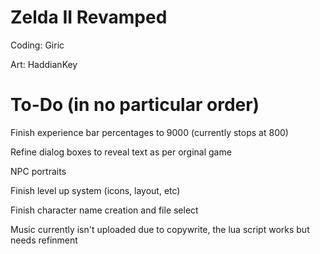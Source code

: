 # Zelda II Revamped

Coding: Giric

Art: HaddianKey


# To-Do (in no particular order)

Finish experience bar percentages to 9000 (currently stops at 800)

Refine dialog boxes to reveal text as per orginal game

NPC portraits

Finish level up system (icons, layout, etc)

Finish character name creation and file select

Music currently isn't uploaded due to copywrite, the lua script works but needs refinment

